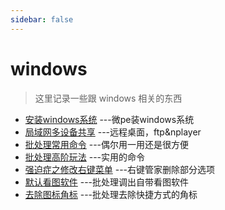 ```yaml
---
sidebar: false
---
```


# windows

> 这里记录一些跟 windows 相关的东西

- [安装windows系统](./windows-install.md) ---微pe装windows系统
- [局域网多设备共享](./windows-share.md) ---远程桌面，ftp&nplayer
- [批处理常用命令](./batch-commend.md) ---偶尔用一用还是很方便
- [批处理高阶玩法](./batch-use.md) ---实用的命令
- [强迫症之修改右键菜单](./windows-menu-change.md) ---右键管家删除部分选项
- [默认看图软件](./picture-view.md) ---批处理调出自带看图软件
- [去除图标角标](./icon-arrow-remove.md) ---批处理去除快捷方式的角标

